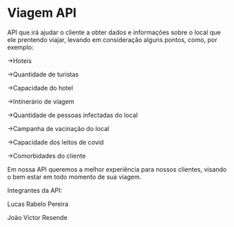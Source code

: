 # Viagem API

API que irá ajudar o cliente a obter dados e informações sobre o local que ele prentendo viajar, levando em consideração alguns pontos, como, por exemplo:

->Hoteis

->Quantidade de turistas

->Capacidade do hotel

->Intinerário de viagem

->Quantidade de pessoas infectadas do local

->Campanha de vacinação do local

->Capacidade dos leitos de covid

->Comorbidades do cliente

Em nossa API queremos a melhor experiência para nossos clientes, visando o bem estar em todo momento de sua viagem.

Integrantes da API:

Lucas Rabelo Pereira

João Victor Resende
